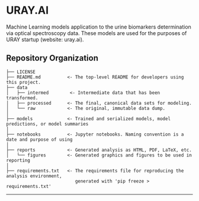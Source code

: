 URAY.AI
====================================

Machine Learning models application to the urine biomarkers determination via optical spectroscopy data.
These models are used for the purposes of URAY startup (website: uray.ai).

Repository Organization
------------------------------------

    ├── LICENSE
    ├── README.md          <- The top-level README for developers using this project.
    ├── data
    │   ├── intermed        <- Intermediate data that has been transformed.
    │   ├── processed      <- The final, canonical data sets for modeling.
    │   └── raw            <- The original, immutable data dump.
    │
    ├── models             <- Trained and serialized models, model predictions, or model summaries
    │
    ├── notebooks          <- Jupyter notebooks. Naming convention is a date and purpose of using
    │
    ├── reports            <- Generated analysis as HTML, PDF, LaTeX, etc.
    │   └── figures        <- Generated graphics and figures to be used in reporting
    │
    ├── requirements.txt   <- The requirements file for reproducing the analysis environment,
                              generated with 'pip freeze > requirements.txt'
------------------------------------